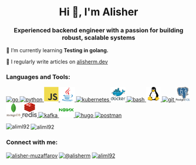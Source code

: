 <h1 align="center">Hi 👋, I'm Alisher</h1>
<h3 align="center">Experienced backend engineer with a passion for building robust, scalable systems</h3>

🌱 I’m currently learning **Testing in golang.**

📝 I regularly write articles on [alisherm.dev](https://alisherm.dev)


<h3 align="left">Languages and Tools:</h3>
<p align="left">
  <a href="https://golang.org" target="_blank" rel="noreferrer">
    <img src="https://www.vectorlogo.zone/logos/golang/golang-icon.svg" alt="go" width="40" height="40"/> 
  </a>
  <a href="https://www.python.org" target="_blank" rel="noreferrer"> 
    <img src="https://www.vectorlogo.zone/logos/python/python-icon.svg" alt="python" width="40" height="40"/> 
  </a> 
  <a href="https://developer.mozilla.org/en-US/docs/Web/JavaScript" target="_blank" rel="noreferrer"> 
    <img src="https://raw.githubusercontent.com/devicons/devicon/master/icons/javascript/javascript-original.svg" alt="javascript" width="40" height="40"/> 
  </a> 
  <a href="https://www.java.com" target="_blank" rel="noreferrer"> 
    <img src="https://raw.githubusercontent.com/devicons/devicon/master/icons/java/java-original.svg" alt="java" width="40" height="40"/> 
  </a> 
  <a href="https://kubernetes.io" target="_blank" rel="noreferrer"> 
    <img src="https://www.vectorlogo.zone/logos/kubernetes/kubernetes-icon.svg" alt="kubernetes" width="40" height="40"/> 
  </a> 
  <a href="https://www.docker.com/" target="_blank" rel="noreferrer"> 
    <img src="https://raw.githubusercontent.com/devicons/devicon/master/icons/docker/docker-original-wordmark.svg" alt="docker" width="40" height="40"/> 
  </a> 
  <a href="https://www.gnu.org/software/bash/" target="_blank" rel="noreferrer"> 
    <img src="https://www.vectorlogo.zone/logos/gnu_bash/gnu_bash-icon.svg" alt="bash" width="40" height="40"/> 
  </a> 
  <a href="https://www.linux.org/" target="_blank" rel="noreferrer"> 
    <img src="https://raw.githubusercontent.com/devicons/devicon/master/icons/linux/linux-original.svg" alt="linux" width="40" height="40"/> 
  </a> 
  <a href="https://git-scm.com/" target="_blank" rel="noreferrer"> 
    <img src="https://www.vectorlogo.zone/logos/git-scm/git-scm-icon.svg" alt="git" width="40" height="40"/> 
  </a> 
  <a href="https://www.postgresql.org" target="_blank" rel="noreferrer"> 
    <img src="https://raw.githubusercontent.com/devicons/devicon/master/icons/postgresql/postgresql-original-wordmark.svg" alt="postgresql" width="40" height="40"/> 
  </a> 
  <a href="https://www.mongodb.com/" target="_blank" rel="noreferrer"> 
    <img src="https://raw.githubusercontent.com/devicons/devicon/master/icons/mongodb/mongodb-original-wordmark.svg" alt="mongodb" width="40" height="40"/> 
  </a> 
  <a href="https://redis.io" target="_blank" rel="noreferrer"> 
    <img src="https://raw.githubusercontent.com/devicons/devicon/master/icons/redis/redis-original-wordmark.svg" alt="redis" width="40" height="40"/> 
  </a>  
  <a href="https://kafka.apache.org/" target="_blank" rel="noreferrer"> 
    <img src="https://www.vectorlogo.zone/logos/apache_kafka/apache_kafka-icon.svg" alt="kafka" width="40" height="40"/> 
  </a> 
  <a href="https://www.nginx.com" target="_blank" rel="noreferrer"> 
    <img src="https://raw.githubusercontent.com/devicons/devicon/master/icons/nginx/nginx-original.svg" alt="nginx" width="40" height="40"/> 
  </a> 
  <a href="https://gohugo.io/" target="_blank" rel="noreferrer"> 
    <img src="https://api.iconify.design/logos-hugo.svg" alt="hugo" width="40" height="40"/> 
  </a>
  <a href="https://postman.com" target="_blank" rel="noreferrer"> 
    <img src="https://www.vectorlogo.zone/logos/getpostman/getpostman-icon.svg" alt="postman" width="40" height="40"/> 
  </a>  
</p>


<p>
<img align="left" src="https://github-readme-stats.vercel.app/api/top-langs?username=aliml92&show_icons=true&locale=en&layout=compact&exclude_repo=aliml92,aliml92.github.io,hugo-theme-hello-friend-ng,first-contributions,coursera,handson-ml2,devhelpr&hide=html" alt="aliml92" />
</p>
<p>&nbsp;<img align="center" src="https://github-readme-stats.vercel.app/api?username=aliml92&show_icons=true&locale=en" alt="aliml92" />
</p>

<h3 align="left">Connect with me:</h3>
<p align="left">
<a href="https://linkedin.com/in/alisher-muzaffarov" target="blank"><img align="center" src="https://raw.githubusercontent.com/rahuldkjain/github-profile-readme-generator/master/src/images/icons/Social/linked-in-alt.svg" alt="alisher-muzaffarov" height="30" width="40" /></a>
<a href="https://medium.com/@alisherm" target="blank"><img align="center" src="https://raw.githubusercontent.com/rahuldkjain/github-profile-readme-generator/master/src/images/icons/Social/medium.svg" alt="@alisherm" height="30" width="40" /></a>
<a href="https://www.leetcode.com/aliml92" target="blank"><img align="center" src="https://raw.githubusercontent.com/rahuldkjain/github-profile-readme-generator/master/src/images/icons/Social/leet-code.svg" alt="aliml92" height="30" width="40" /></a>
</p>

